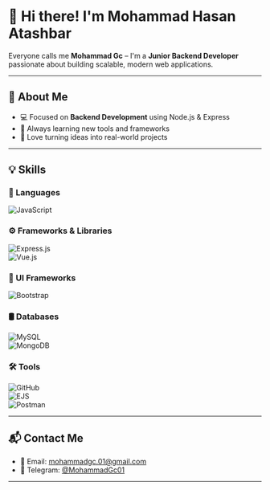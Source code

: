 # 👋 Hi there! I'm Mohammad Hasan Atashbar  
Everyone calls me **Mohammad Gc** – I'm a **Junior Backend Developer** passionate about building scalable, modern web applications.

---

## 🧠 About Me  
- 💻 Focused on **Backend Development** using Node.js & Express  
- 🌱 Always learning new tools and frameworks  
- 🚀 Love turning ideas into real-world projects  

---

## 💡 Skills

### 📝 Languages  
![JavaScript](https://img.shields.io/badge/JavaScript-%23323330.svg?style=for-the-badge&logo=javascript&logoColor=%23F7DF1E)

### ⚙️ Frameworks & Libraries  
![Express.js](https://img.shields.io/badge/Express.js-%23404d59.svg?style=for-the-badge&logo=express&logoColor=%2361DAFB)  
![Vue.js](https://img.shields.io/badge/Vue.js-%2335495e.svg?style=for-the-badge&logo=vuedotjs&logoColor=%234FC08D)

### 🎨 UI Frameworks  
![Bootstrap](https://img.shields.io/badge/Bootstrap-%238511FA.svg?style=for-the-badge&logo=bootstrap&logoColor=white)

### 🛢️ Databases  
![MySQL](https://img.shields.io/badge/MySQL-4479A1.svg?style=for-the-badge&logo=mysql&logoColor=white)  
![MongoDB](https://img.shields.io/badge/MongoDB-%234ea94b.svg?style=for-the-badge&logo=mongodb&logoColor=white)

### 🛠️ Tools  
![GitHub](https://img.shields.io/badge/GitHub-%23121011.svg?style=for-the-badge&logo=github&logoColor=white)  
![EJS](https://img.shields.io/badge/EJS-%23B4CA65.svg?style=for-the-badge&logo=ejs&logoColor=black)  
![Postman](https://img.shields.io/badge/Postman-FF6C37.svg?style=for-the-badge&logo=postman&logoColor=white)

---

## 📬 Contact Me  
- 📧 Email: [mohammadgc.01@gmail.com](mailto:mohammadgc.01@gmail.com)
- 💬 Telegram: [@MohammadGc01](https://t.me/MohammadGc01)  

---
